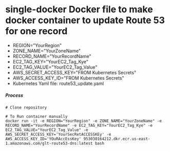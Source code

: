 # single-docker Docker file to make docker container to update Route 53 for one record
  - REGION="YourRegion"
  - ZONE_NAME="YourZoneName"
  - RECORD_NAME="YourRecordName"
  - EC2_TAG_KEY="YourEC2_Tag_Kye"
  - EC2_TAG_VALUE="YourEC2_Tag_Value"
  - AWS_SECRET_ACCESS_KEY="FROM Kubernetes Secrets"
  - AWS_ACCESS_KEY_ID="FROM Kubernetes Secrets"
  - Kubernetes Yaml file: route53_update.yaml

##### Process

```shell
# Clone repository

# To Run container manually
docker run -it -e REGION="YourRegion" -e ZONE_NAME="YourZoneName" -e RECORD_NAME="YourRecordName" -e EC2_TAG_KEY="YourEC2_Tag_Kye" -e EC2_TAG_VALUE="YourEC2_Tag_Value" -e AWS_SECRET_ACCESS_KEY='YourSecRetACCESSKEy' -e  AWS_ACCESS_KEY_ID='YOuRAccEssKey' 953030164212.dkr.ecr.us-east-1.amazonaws.com/glt-route53-dns:latest bash

```
